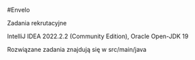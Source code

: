 #Envelo

Zadania rekrutacyjne

IntelliJ IDEA 2022.2.2 (Community Edition),
Oracle Open-JDK 19
 
Rozwiązane zadania znajdują się w src/main/java